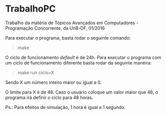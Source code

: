 # TrabalhoPC
Trabalho da matéria de Tópicos Avançados em Computadores - Programação Concorrente, da UnB-DF, 01/2016


Para executar o programa, basta rodar o seguinte comando:
> make

O ciclo de funcionamento *default* é de 24h. Para executar o programa com um ciclo de funcionamento diferente basta rodar da seguinte maneira:

> make run ciclo=X

Sendo X um número inteiro maior ou igual a 0.

O limite para X é de 48. Caso o usuário coloque um valor maior que 48, o programa irá definir o ciclo para 48 horas.

Ps.: Para efeitos de simulação, 1 hora é igual a 1 segundo.
